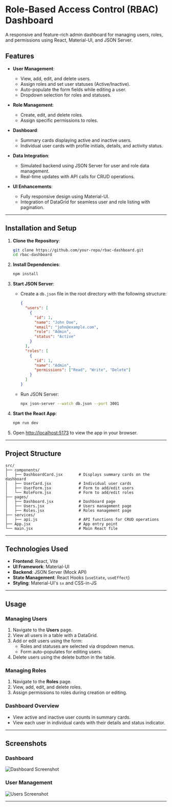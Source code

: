 # Role-Based Access Control (RBAC) Dashboard

A responsive and feature-rich admin dashboard for managing users, roles, and permissions using React, Material-UI, and JSON Server.

## Features

- **User Management**:
  - View, add, edit, and delete users.
  - Assign roles and set user statuses (Active/Inactive).
  - Auto-populate the form fields while editing a user.
  - Dropdown selection for roles and statuses.

- **Role Management**:
  - Create, edit, and delete roles.
  - Assign specific permissions to roles.

- **Dashboard**:
  - Summary cards displaying active and inactive users.
  - Individual user cards with profile initials, details, and activity status.

- **Data Integration**:
  - Simulated backend using JSON Server for user and role data management.
  - Real-time updates with API calls for CRUD operations.

- **UI Enhancements**:
  - Fully responsive design using Material-UI.
  - Integration of DataGrid for seamless user and role listing with pagination.

---

## Installation and Setup

1. **Clone the Repository**:
   ```bash
   git clone https://github.com/your-repo/rbac-dashboard.git
   cd rbac-dashboard
   ```

2. **Install Dependencies**:
   ```bash
   npm install
   ```

3. **Start JSON Server**:
   - Create a `db.json` file in the root directory with the following structure:
     ```json
     {
       "users": [
         {
           "id": 1,
           "name": "John Doe",
           "email": "john@example.com",
           "role": "Admin",
           "status": "Active"
         }
       ],
       "roles": [
         {
           "id": 1,
           "name": "Admin",
           "permissions": ["Read", "Write", "Delete"]
         }
       ]
     }
     ```
   - Run JSON Server:
     ```bash
     npx json-server --watch db.json --port 3001
     ```

4. **Start the React App**:
   ```bash
   npm run dev
   ```

5. Open [http://localhost:5173](http://localhost:5173) to view the app in your browser.

---

## Project Structure

```
src/
├── components/
│   ├── DashboardCard.jsx       # Displays summary cards on the dashboard
│   ├── UserCard.jsx            # Individual user cards
│   ├── UserForm.jsx            # Form to add/edit users
│   └── RoleForm.jsx            # Form to add/edit roles
├── pages/
│   ├── Dashboard.jsx           # Dashboard page
│   ├── Users.jsx               # Users management page
│   ├── Roles.jsx               # Roles management page
├── services/
│   ├── api.js                  # API functions for CRUD operations
├── App.jsx                     # App entry point
└── main.jsx                    # Main React file
```

---

## Technologies Used

- **Frontend**: React, Vite
- **UI Framework**: Material-UI
- **Backend**: JSON Server (Mock API)
- **State Management**: React Hooks (`useState`, `useEffect`)
- **Styling**: Material-UI's `sx` and CSS-in-JS

---

## Usage

### Managing Users
1. Navigate to the **Users** page.
2. View all users in a table with a DataGrid.
3. Add or edit users using the form:
   - Roles and statuses are selected via dropdown menus.
   - Form auto-populates for editing users.
4. Delete users using the delete button in the table.

### Managing Roles
1. Navigate to the **Roles** page.
2. View, add, edit, and delete roles.
3. Assign permissions to roles during creation or editing.

### Dashboard Overview
- View active and inactive user counts in summary cards.
- View each user in individual cards with their details and status indicator.

---

## Screenshots

### Dashboard
![Dashboard Screenshot](path/to/dashboard-screenshot.png)

### User Management
![Users Screenshot](path/to/users-screenshot.png)

---
